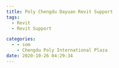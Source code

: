 ```yaml
---
title: Poly Chengdu Dayuan Revit Support
tags:
  - Revit
  - Revit Support

categories:
  - - som
    - Chengdu Poly International Plaza
date: 2020-10-26 04:29:34
---
```

